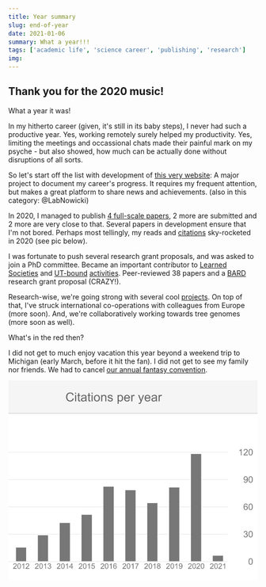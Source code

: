 ```yaml
---
title: Year summary
slug: end-of-year
date: 2021-01-06
summary: What a year!!!
tags: ['academic life', 'science career', 'publishing', 'research']
img:
---
```


## Thank you for the 2020 music!

What a year it was!

In my hitherto career (given, it's still in its baby steps), I never had such a productive year. Yes, working remotely surely helped my productivity. Yes, limiting the meetings and occassional chats made their painful mark on my psyche - but also showed, how much can be actually done without disruptions of all sorts.

So let's start off the list with development of [this very website](https://nowickilab.science): A major project to document my career's progress. It requires my frequent attention, but makes a great platform to share news and achievements. (also in this category: @LabNowicki)

In 2020, I managed to publish [4 full-scale papers](publications\2020), 2 more are submitted and 2 more are very close to that. Several papers in development ensure that I'm not bored. Perhaps most tellingly, my reads and [citations](https://scholar.google.com/citations?user=tW2yveAAAAAJ&hl=en&oi=ao) sky-rocketed in 2020 (see pic below).

I was fortunate to push several research grant proposals, and was asked to join a PhD committee. Became an important contributor to [Learned](https://www.pestinfo.org/contact.htm) [Societies](https://ashs.org/page/Committees) and [UT-bound](https://eureca.utk.edu) [activities](https://sasef.utk.edu). Peer-reviewed 38 papers and a [BARD](http://www.bard-isus.com) research grant proposal (CRAZY!).

Research-wise, we're going strong with several cool [projects](projects). On top of that, I've struck international co-operations with colleagues from Europe (more soon). And, we're collaboratively working towards tree genomes (more soon as well).

What's in the red then?

I did not get to much enjoy vacation this year beyond a weekend trip to Michigan (early March, before it hit the fan). I did not get to see my family nor friends. We had to cancel [our annual fantasy convention](https://skiercon.pl). 

 ![ScholarGoogle](./GS.jpg "Citation-wise it was my best year yet!")
